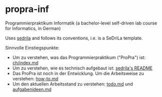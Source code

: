 # propra-inf

Programmierpraktikum Informatik (a bachelor-level self-driven lab course for Informatics, in German)

Uses [sedrila](https://github.com/fubinf/sedrila) and follows its conventions, i.e. is a SeDriLa template.

Sinnvolle Einstiegspunkte:

- Um zu verstehen, was das Programmierpraktikum ("ProPra") ist: [ch/index.md](ch/index.md)
- Um zu verstehen, wie es technisch aufgebaut ist: [sedrila's README](https://github.com/fubinf/sedrila/README.md)
- Das ProPra ist noch in der Entwicklung. Um die Arbeitsweise zu verstehen: [how-to.md](how-to.md)
- Um den aktuellen Arbeitsstand zu verstehen: [todo.md](todo.md) und [aufgabenideen.md](aufgabenideen.md)
  
